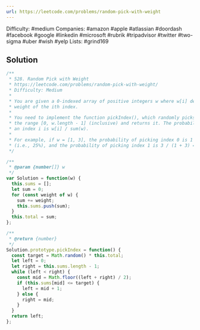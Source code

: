 ```yaml
---
url: https://leetcode.com/problems/random-pick-with-weight
---
```


Difficulty: #medium
Companies: #amazon #apple #atlassian #doordash #facebook #google #linkedin #microsoft #rubrik #tripadvisor #twitter #two-sigma #uber #wish #yelp
Lists: #grind169

## Solution

```javascript
/**
 * 528. Random Pick with Weight
 * https://leetcode.com/problems/random-pick-with-weight/
 * Difficulty: Medium
 *
 * You are given a 0-indexed array of positive integers w where w[i] describes the
 * weight of the ith index.
 *
 * You need to implement the function pickIndex(), which randomly picks an index in
 * the range [0, w.length - 1] (inclusive) and returns it. The probability of picking
 * an index i is w[i] / sum(w).
 *
 * For example, if w = [1, 3], the probability of picking index 0 is 1 / (1 + 3) = 0.25
 * (i.e., 25%), and the probability of picking index 1 is 3 / (1 + 3) = 0.75 (i.e., 75%).
 */

/**
 * @param {number[]} w
 */
var Solution = function(w) {
  this.sums = [];
  let sum = 0;
  for (const weight of w) {
    sum += weight;
    this.sums.push(sum);
  }
  this.total = sum;
};

/**
 * @return {number}
 */
Solution.prototype.pickIndex = function() {
  const target = Math.random() * this.total;
  let left = 0;
  let right = this.sums.length - 1;
  while (left < right) {
    const mid = Math.floor((left + right) / 2);
    if (this.sums[mid] <= target) {
      left = mid + 1;
    } else {
      right = mid;
    }
  }
  return left;
};

```
